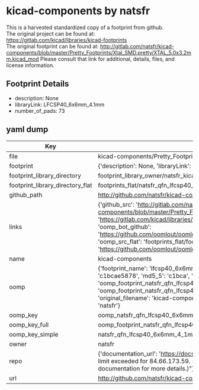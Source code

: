 # kicad-components by natsfr  
This is a harvested standardized copy of a footprint from github.  
The original project can be found at:  
https://gitlab.com/kicad/libraries/kicad-footprints  
The original footprint can be found at:
http://gitlab.com/natsfr/kicad-components/blob/master/Pretty_Footprints/Xtal_SMD.pretty/XTAL_5.0x3.2mm.kicad_mod
Please consult that link for additional, details, files, and license information.  
## Footprint Details
* description: None  
* libraryLink: LFCSP40_6x6mm_4.1mm  
* number_of_pads: 73  
## yaml dump  
| Key | Value |  
| --- | --- |  
| file | kicad-components/Pretty_Footprints/QFN.pretty/LFCSP40_6x6mm_4.1mm.kicad_mod |  
| footprint | {'description': None, 'libraryLink': 'LFCSP40_6x6mm_4.1mm', 'number_of_pads': 73} |  
| footprint_library_directory | footprint_library_owner/natsfr_kicad-components |  
| footprint_library_directory_flat | footprints_flat/natsfr_qfn_lfcsp40_6x6mm_4_1mm/working |  
| github_path | http://github.com/natsfr/kicad-components/blob/master/Pretty_Footprints/QFN.pretty/LFCSP40_6x6mm_4.1mm.kicad_mod |  
| links | {'github_src': 'http://gitlab.com/natsfr/kicad-components/blob/master/Pretty_Footprints/Xtal_SMD.pretty/XTAL_5.0x3.2mm.kicad_mod', 'github_src_repo': 'https://gitlab.com/kicad/libraries/kicad-footprints', 'oomp_bot': 'footprints/natsfr_qfn_lfcsp40_6x6mm_4_1mm/working', 'oomp_bot_github': 'https://github.com/oomlout/oomlout_oomp_footprint_bot/tree/main/footprints/natsfr_qfn_lfcsp40_6x6mm_4_1mm/working', 'oomp_src_flat': 'footprints_flat/footprints_flat/natsfr_qfn_lfcsp40_6x6mm_4_1mm/working', 'oomp_src_flat_github': 'https://github.com/oomlout/oomlout_oomp_footprint_src/tree/main/footprints_flat/natsfr_qfn_lfcsp40_6x6mm_4_1mm/working'} |  
| name | kicad-components |  
| oomp | {'footprint_name': 'lfcsp40_6x6mm_4_1mm', 'library_name': 'qfn', 'md5': 'c1bcae58784103dec44af91b51226d25', 'md5_10': 'c1bcae5878', 'md5_5': 'c1bca', 'md5_6': 'c1bcae', 'oomp_key': 'oomp_natsfr_qfn_lfcsp40_6x6mm_4_1mm', 'oomp_key_extra': 'oomp_footprint_natsfr_qfn_lfcsp40_6x6mm_4_1mm', 'oomp_key_full': 'oomp_footprint_natsfr_qfn_lfcsp40_6x6mm_4_1mm_c1bcae', 'oomp_key_simple': 'natsfr_qfn_lfcsp40_6x6mm_4_1mm', 'original_filename': 'kicad-components/Pretty_Footprints/QFN.pretty/LFCSP40_6x6mm_4.1mm.kicad_mod', 'owner_name': 'natsfr'} |  
| oomp_key | oomp_natsfr_qfn_lfcsp40_6x6mm_4_1mm |  
| oomp_key_full | oomp_footprint_natsfr_qfn_lfcsp40_6x6mm_4_1mm |  
| oomp_key_simple | natsfr_qfn_lfcsp40_6x6mm_4_1mm |  
| owner | natsfr |  
| repo | {'documentation_url': 'https://docs.github.com/rest/overview/resources-in-the-rest-api#rate-limiting', 'message': "API rate limit exceeded for 84.66.173.59. (But here's the good news: Authenticated requests get a higher rate limit. Check out the documentation for more details.)"} |  
| url | http://github.com/natsfr/kicad-components |  

